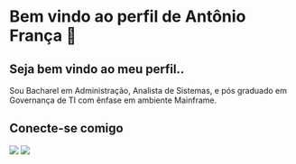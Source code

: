 <div>
    <h1>Bem vindo ao perfil de Antônio França  👋 </h1>
    <h2>Seja bem vindo ao meu perfil..</h2>
    <p> Sou Bacharel em Administração, Analista de Sistemas, e pós graduado em Governança de TI com ênfase em ambiente Mainframe.  </p>
    
</div>
<div>
    <h2>Conecte-se comigo</h2>
   <a href="https://www.linkedin.com/in/ant%C3%B4nio-carlos-fran%C3%A7a-silva-770918103/" target="_blank"><img src="https://img.shields.io/badge/-LinkedIn-%230077B5?style=for-the-badge&logo=linkedin&logoColor=white" target="_blank"></a> 
    <a href = "mailto:antonioc_fs@hotmail.com"><img src="https://img.shields.io/badge/-Hotmail-%23333?style=for-the-badge&logo=gmail&logoColor=white" target="_blank"></a>
</div>
<br>

<br>
<br>
